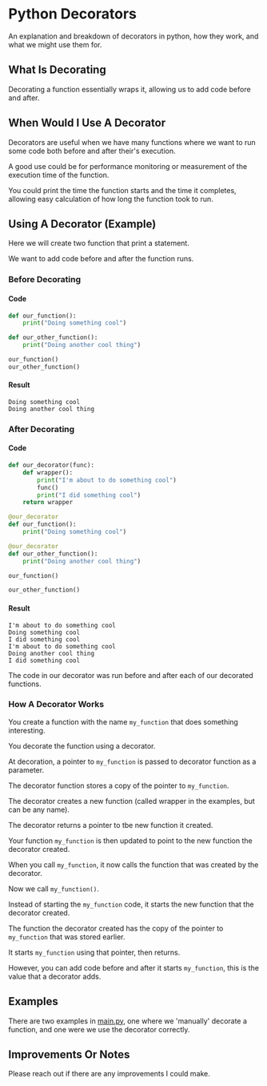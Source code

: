 # Python Decorators

An explanation and breakdown of decorators in python, how they work, and what we might use them for.


## What Is Decorating

Decorating a function essentially wraps it, allowing us to add code before and after.


## When Would I Use A Decorator

Decorators are useful when we have many functions where we want to run some code both before and after their's execution.

A good use could be for performance monitoring or measurement of the execution time of the function.

You could print the time the function starts and the time it completes, allowing easy calculation of how long the function took to run.


## Using A Decorator (Example)

Here we will create two function that print a statement.

We want to add code before and after the function runs.


### Before Decorating

#### Code

```python
def our_function():
    print("Doing something cool")

def our_other_function():
    print("Doing another cool thing")

our_function()
our_other_function()
```

#### Result

```
Doing something cool
Doing another cool thing
```


### After Decorating

#### Code

```python
def our_decorator(func):
    def wrapper():
        print("I'm about to do something cool")
        func()
        print("I did something cool")
    return wrapper

@our_decorator
def our_function():
    print("Doing something cool")

@our_decorator
def our_other_function():
    print("Doing another cool thing")

our_function()

our_other_function()
```

#### Result

```
I'm about to do something cool
Doing something cool
I did something cool
I'm about to do something cool
Doing another cool thing
I did something cool

```

The code in our decorator was run before and after each of our decorated functions.


### How A Decorator Works

You create a function with the name `my_function` that does something interesting.

You decorate the function using a decorator.

At decoration, a pointer to `my_function` is passed to decorator function as a parameter.

The decorator function stores a copy of the pointer to `my_function`.

The decorator creates a new function (called wrapper in the examples, but can be any name).

The decorator returns a pointer to tbe new function it created.

Your function `my_function` is then updated to point to the new function the decorator created.

When you call `my_function`, it now calls the function that was created by the decorator.

Now we call `my_function()`.

Instead of starting the `my_function` code, it starts the new function that the decorator created.

The function the decorator created has the copy of the pointer to `my_function` that was stored earlier.

It starts `my_function` using that pointer, then returns.

However, you can add code before and after it starts `my_function`, this is the value that a decorator adds.


## Examples

There are two examples in [main.py](./main.py), one where we 'manually' decorate a function, and one were we use the decorator correctly.


## Improvements Or Notes

Please reach out if there are any improvements I could make.

